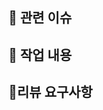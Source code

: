 <!-- - 
❗️ PR 제목은 아래의 형식을 맞춰주세요 
- `[FEAT]` : 새로운 기능 구현
- `[CHORE]` : 동작에 영향 없는 코드 or 변경 없는 변경 사항(주석 추가 등)
- `[ADD]` : Feat 이외의 부수적인 코드 추가, 라이브러리 추가, 새로운 파일 생성
- `[DEL]` : 쓸모 없는 코드 삭제
- `[RENAME]` : 파일 명, 변수 명 수정
- `[FIX]` : 코드 수정, 버그/오류 해결
- `[DOCS]` : README나 WIKI 등의 문서 수정
- `[DEPLOY]`: 배포 관련
- `[REFACTOR]` : 전면 수정, 코드 리팩토링
- `[MERGE]`: 다른 브랜치와 병합
- `[TEST]`: 테스트 추가/수정
- `[HOTFIX]` : 급한 핫픽스
-->

## 📌 관련 이슈
<!-- 관련있는 이슈 번호(#000)을 적어주세요.
  해당 pull request merge와 함께 이슈를 닫으려면
  closed #Issue_number를 적어주세요 -->

## 📝 작업 내용
<!-- 어떤 기능을 만들기 위한 내용인지 적어주세요 -->
<!-- 그게 아닌 경우에는 어떤 문제를 해결하기 위한 것인지 적어주세요 -->
<!-- 사진이 있는 경우 첨부해주세요 (선택)  -->

## 💬리뷰 요구사항
<!-- Reviewers, Assignees, Labels 지정해주세요 -->
<!-- 리뷰어가 특별히 봐주었으면 하는 부분이 있다면 작성해주세요
ex) 메서드 XXX의 이름을 더 잘 짓고 싶은데 혹시 좋은 명칭이 있을까요? -->
